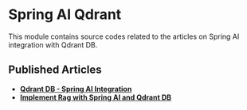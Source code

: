 # **Spring AI Qdrant**

This module contains source codes related to the articles on Spring AI integration with Qdrant DB.

## **Published Articles**
- [**Qdrant DB - Spring AI Integration**](https://www.kodesastra.com/2024/10/qdrant-db-spring-ai-Integration.html)
- [**Implement Rag with Spring AI and Qdrant DB**](https://www.kodesastra.com/2024/11/rag-with-spring-ai-qdrantdb.html)
